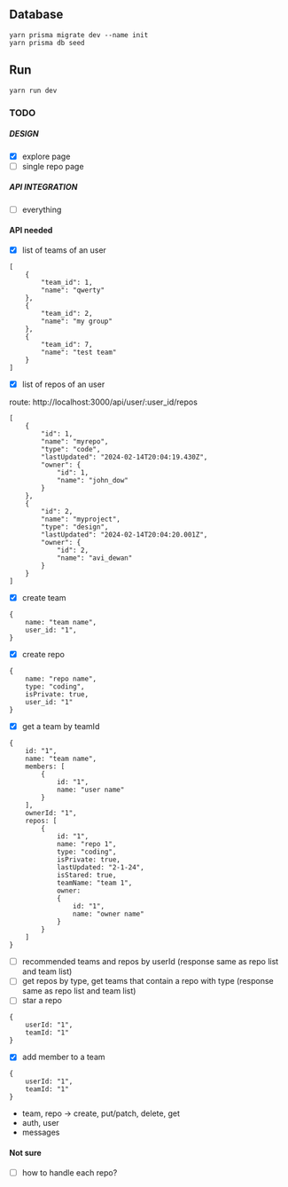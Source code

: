 ## Database

```
yarn prisma migrate dev --name init
yarn prisma db seed

```

## Run

```
yarn run dev
```

### TODO

##### DESIGN

- [x] explore page
- [ ] single repo page

##### API INTEGRATION

- [ ] everything

#### API needed

- [x] list of teams of an user

```
[
    {
        "team_id": 1,
        "name": "qwerty"
    },
    {
        "team_id": 2,
        "name": "my group"
    },
    {
        "team_id": 7,
        "name": "test team"
    }
]
```

- [x] list of repos of an user

route: http://localhost:3000/api/user/:user_id/repos
```
[
    {
        "id": 1,
        "name": "myrepo",
        "type": "code",
        "lastUpdated": "2024-02-14T20:04:19.430Z",
        "owner": {
            "id": 1,
            "name": "john_dow"
        }
    },
    {
        "id": 2,
        "name": "myproject",
        "type": "design",
        "lastUpdated": "2024-02-14T20:04:20.001Z",
        "owner": {
            "id": 2,
            "name": "avi_dewan"
        }
    }
]
```

- [x] create team

```
{
    name: "team name",
    user_id: "1",
}
```

- [x] create repo

```
{
    name: "repo name",
    type: "coding",
    isPrivate: true,
    user_id: "1"
}
```

- [x] get a team by teamId

```
{
    id: "1",
    name: "team name",
    members: [
        {
            id: "1",
            name: "user name"
        }
    ],
    ownerId: "1",
    repos: [
        {
            id: "1",
            name: "repo 1",
            type: "coding",
            isPrivate: true,
            lastUpdated: "2-1-24",
            isStared: true,
            teamName: "team 1",
            owner:
            {
                id: "1",
                name: "owner name"
            }
        }
    ]
}
```

- [ ] recommended teams and repos by userId (response same as repo list and team list)
- [ ] get repos by type, get teams that contain a repo with type (response same as repo list and team list)
- [ ] star a repo

```
{
    userId: "1",
    teamId: "1"
}
```

- [x] add member to a team

```
{
    userId: "1",
    teamId: "1"
}
```

- team, repo -> create, put/patch, delete, get
- auth, user
- messages

#### Not sure

- [ ] how to handle each repo?
